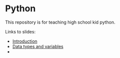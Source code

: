 # Python 

This repository is for teaching high school kid python.

Links to slides:
- [Introduction](https://docs.google.com/presentation/d/1NWi-epi_Evi21itHDxg5tLJuz90_KsifIVhYryKcDo0/edit?slide=id.gc6f919934_0_0#slide=id.gc6f919934_0_0)
- [Data types and variables](https://docs.google.com/presentation/d/1Pw5mQP66psixhLvwhqhsS9gf6U3jzWrT54HHZ63MKPI/edit?slide=id.g352b7693dbb_0_118#slide=id.g352b7693dbb_0_118)
- 